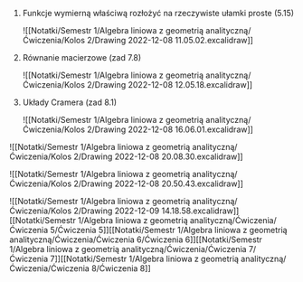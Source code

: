 1. Funkcje wymierną właściwą rozłożyć na rzeczywiste ułamki proste (5.15)  
   
   ![[Notatki/Semestr 1/Algebra liniowa z geometrią analityczną/Ćwiczenia/Kolos 2/Drawing 2022-12-08 11.05.02.excalidraw]]
   
2. Równanie macierzowe (zad 7.8)  
   
   ![[Notatki/Semestr 1/Algebra liniowa z geometrią analityczną/Ćwiczenia/Kolos 2/Drawing 2022-12-08 12.05.18.excalidraw]]
   
3. Układy Cramera (zad 8.1)
   
   ![[Notatki/Semestr 1/Algebra liniowa z geometrią analityczną/Ćwiczenia/Kolos 2/Drawing 2022-12-08 16.06.01.excalidraw]]
   


![[Notatki/Semestr 1/Algebra liniowa z geometrią analityczną/Ćwiczenia/Kolos 2/Drawing 2022-12-08 20.08.30.excalidraw]]

![[Notatki/Semestr 1/Algebra liniowa z geometrią analityczną/Ćwiczenia/Kolos 2/Drawing 2022-12-08 20.50.43.excalidraw]]

![[Notatki/Semestr 1/Algebra liniowa z geometrią analityczną/Ćwiczenia/Kolos 2/Drawing 2022-12-09 14.18.58.excalidraw]]
[[Notatki/Semestr 1/Algebra liniowa z geometrią analityczną/Ćwiczenia/Ćwiczenia 5/Ćwiczenia 5]][[Notatki/Semestr 1/Algebra liniowa z geometrią analityczną/Ćwiczenia/Ćwiczenia 6/Ćwiczenia 6]][[Notatki/Semestr 1/Algebra liniowa z geometrią analityczną/Ćwiczenia/Ćwiczenia 7/Ćwiczenia 7]][[Notatki/Semestr 1/Algebra liniowa z geometrią analityczną/Ćwiczenia/Ćwiczenia 8/Ćwiczenia 8]]